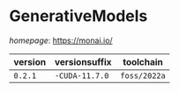 # GenerativeModels



*homepage*: <https://monai.io/>

version | versionsuffix | toolchain
--------|---------------|----------
``0.2.1`` | ``-CUDA-11.7.0`` | ``foss/2022a``
